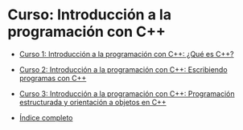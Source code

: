 # Curso: Introducción a la programación con C++

* [Curso 1: Introducción a la programación con C++: ¿Qué es C++?](curso1.md)
* [Curso 2: Introducción a la programación con C++: Escribiendo programas con C++](curso2.md)
* [Curso 3: Introducción a la programación con C++: Programación estructurada y orientación a objetos en C++](curso3.md)

* [Índice completo](completo.md)
